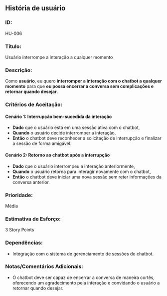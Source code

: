 ## História de usuário

### **ID:**

HU-006

### **Título:**

Usuário interrompe a interação a qualquer momento

### **Descrição:**

Como **usuário**, eu quero **interromper a interação com o chatbot a qualquer momento** para que **eu possa encerrar a conversa sem complicações e retornar quando desejar**.

### **Critérios de Aceitação:**

#### Cenário 1: Interrupção bem-sucedida da interação

- **Dado** que o usuário está em uma sessão ativa com o chatbot,
- **Quando** o usuário decide interromper a interação,
- **Então** o chatbot deve reconhecer a solicitação de interrupção e finalizar a sessão de forma amigável.

#### Cenário 2: Retorno ao chatbot após a interrupção

- **Dado** que o usuário interrompeu a interação anteriormente,
- **Quando** o usuário retorna para interagir novamente com o chatbot,
- **Então** o chatbot deve iniciar uma nova sessão sem reter informações da conversa anterior.

### **Prioridade:**

Média

### **Estimativa de Esforço:**

3 Story Points

### **Dependências:**

- Integração com o sistema de gerenciamento de sessões do chatbot.

### **Notas/Comentários Adicionais:**

- O chatbot deve ser capaz de encerrar a conversa de maneira cortês, oferecendo um agradecimento pela interação e convidando o usuário a retornar quando desejar.
